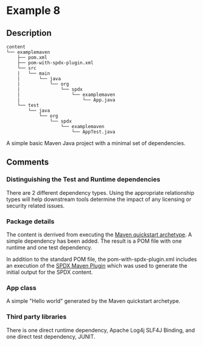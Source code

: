 # Example 8

## Description

```
content
└── examplemaven
	├── pom.xml
	├── pom-with-spdx-plugin.xml
	└── src
	|	└── main
	|		└── java
	|			└── org
	|				└── spdx
	|					└── examplemaven
	|						└── App.java
	└── test
		└── java
			└── org
				└── spdx
					└── examplemaven
						└── AppTest.java

```

A simple basic Maven Java project with a minimal set of dependencies.

## Comments

### Distinguishing the Test and Runtime dependencies

There are 2 different dependency types.  Using the appropriate relationship types will help downstream tools determine the impact of any licensing or security related issues.

### Package details

The content is derrived from executing the [Maven quickstart archetype](https://maven.apache.org/archetypes/maven-archetype-quickstart/).  A simple dependency has been added.  The result is a POM file with one runtime and one test dependency.

In addition to the standard POM file, the pom-with-spdx-plugin.xml includes an execution of the [SPDX Maven Plugin](https://github.com/spdx/spdx-maven-plugin) which was used to generate the initial output for the SPDX content.

### App class

A simple "Hello world" generated by the Maven quickstart archetype.

### Third party libraries

There is one direct runtime dependency, Apache Log4j SLF4J Binding, and one direct test dependency, JUNIT.

